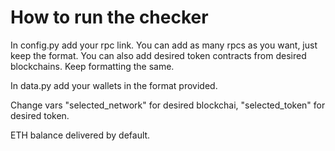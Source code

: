 # How to run the checker

In config.py add your rpc link. You can add as many rpcs as you want, just keep the format.
You can also add desired token contracts from desired blockchains. Keep formatting the same. 

In data.py add your wallets in the format provided.

Change vars "selected_network" for desired blockchai, "selected_token" for desired token.

ETH balance delivered by default.
